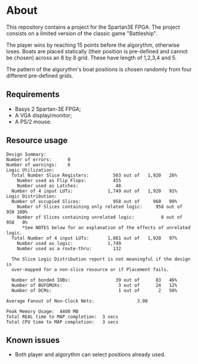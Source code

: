 # About

This repository contains a project for the Spartan3E FPGA. 
The project consists on a limited version of the classic game "Battleship".

The player wins by reaching 15 points before the algorythm, otherwise loses.
Boats are placed statically (their position is pre-defined and cannot be chosen) across an 8 by 8 grid. These have length of 1,2,3,4 and 5.

The pattern of the algorythm's boat positions is chosen randomly from four different pre-defined grids.

## Requirements

-  Basys 2 Spartan-3E FPGA;
- A VGA display/monitor;
- A PS/2 mouse.

## Resource usage

```
Design Summary:
Number of errors:      0
Number of warnings:    6
Logic Utilization:
  Total Number Slice Registers:         503 out of   1,920   26%
    Number used as Flip Flops:          455
    Number used as Latches:              48
  Number of 4 input LUTs:             1,749 out of   1,920   91%
Logic Distribution:
  Number of occupied Slices:            958 out of     960   99%
    Number of Slices containing only related logic:     958 out of     958 100%
    Number of Slices containing unrelated logic:          0 out of     958   0%
      *See NOTES below for an explanation of the effects of unrelated logic.
  Total Number of 4 input LUTs:       1,881 out of   1,920   97%
    Number used as logic:             1,749
    Number used as a route-thru:        132

  The Slice Logic Distribution report is not meaningful if the design is
  over-mapped for a non-slice resource or if Placement fails.

  Number of bonded IOBs:                 39 out of      83   46%
  Number of BUFGMUXs:                     3 out of      24   12%
  Number of DCMs:                         1 out of       2   50%

Average Fanout of Non-Clock Nets:                3.90

Peak Memory Usage:  4400 MB
Total REAL time to MAP completion:  3 secs 
Total CPU time to MAP completion:   3 secs 
```

## Known issues

- Both player and algorythm can select positions already used.
